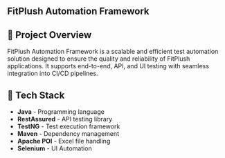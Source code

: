 ## FitPlush Automation Framework

## 📌 Project Overview
FitPlush Automation Framework is a scalable and efficient test automation solution designed to ensure the quality and reliability of FitPlush applications. 
It supports end-to-end, API, and UI testing with seamless integration into CI/CD pipelines.

## 🔹 Tech Stack
- **Java** - Programming language
- **RestAssured** - API testing library
- **TestNG** - Test execution framework
- **Maven** - Dependency management
- **Apache POI** - Excel file handling
- **Selenium** - UI Automation
